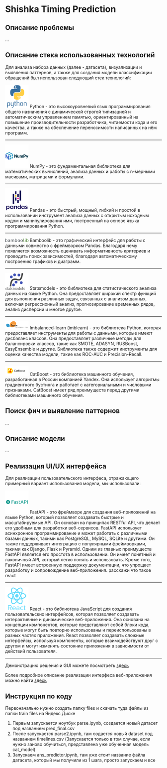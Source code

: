 # Shishka Timing Prediction

## Описание проблемы

...

## Описание стека использованных технологий

Для анализа набора данных (далее - датасета), визуализации и выявления паттернов, а также для создания модели классификации обращений был использован следующий стек технологий:

<img src="/docs/pics/Frame18.png" alt="Python" width="75"/>
Python - это высокоуровневый язык программирования общего назначения с динамической строгой типизацией и автоматическим управлением памятью, ориентированный на повышение производительности разработчика, читаемости кода и его качества, а также на обеспечение переносимости написанных на нём программ.

---

<img src="/docs/pics/Frame17.png" alt="Pandas" width="75"/>
NumPy - это фундаментальная библиотека для математических вычислений, анализа данных и работы с n-мерными масивами, матрицами и формулами. 

---

<img src="/docs/pics/Frame19.png" alt="NumPy" width="75"/>
Pandas - это быстрый, мощный, гибкий и простой в использовании инструмент анализа данных с открытым исходным кодом и манипулирования ими, построенный на основе языка программирования Python.

---

<img src="/docs/pics/bamboolib.png" alt="Bamboolib" width="75"/>
Bamboolib - это графический интерфейс для работы с данными совместно с фреймворком Pandas. Благодаря нему появляется возможность оценивать информативность критериев и проводить поиск зависимостей, благодаря автоматическому построению графиков и диаграмм.

---

<img src="/docs/pics/Frame8.png" alt="StatsModels" width="75"/>
Statsmodels - это библиотека для статистического анализа данных на языке Python. Она предоставляет широкий спектр функций для выполнения различных задач, связанных с анализом данных, включая регрессионный анализ, прогнозирование временных рядов, анализ дисперсии и многое другое.

---

<img src="/docs/pics/Frame7.png" alt="ImbLearn" width="75"/>
Imbalanced-learn (imblearn) - это библиотека Python, которая предоставляет инструменты для работы с данными, которые имеют дисбаланс классов. Она предоставляет различные методы для балансировки классов, такие как SMOTE, ADASYN, RUSBoost, EasyEnsemble и другие. Библиотека также содержит инструменты для оценки качества модели, такие как ROC-AUC и Precision-Recall.

---

<img src="/docs/pics/Frame11.png" alt="CatBoost" width="75"/>
CatBoost - это библиотека машинного обучения, разработанная в России компанией Yandex. Она использует алгоритмы градиентного бустинга и работает с категориальными и числовыми признаками. CatBoost имеет ряд преимуществ перед другими библиотеками машинного обучения.


## Поиск фич и выявление паттернов 

...

## Описание модели

...

## Реализация UI/UX интерфейса

Для реализации пользовательского интерфеса, отражающего примерный вариант использования модели, мы использовали:

<img src="/docs/pics/Frame6.png" alt="FastAPI" width="75"/>
FastAPI - это фреймворк для создания веб-приложений на языке Python, который позволяет создавать быстрые и масштабируемые API. Он основан на принципах RESTful API, что делает его удобным для разработки веб-сервисов.
FastAPI использует асинхронное программирование и может работать с различными базами данных, такими как PostgreSQL, MySQL, SQLite и другими. Он также поддерживает интеграцию с популярными фреймворками, такими как Django, Flask и Pyramid.
Одним из главных преимуществ FastAPI является его простота в использовании. Он имеет понятный и лаконичный API, который легко понять и использовать. Кроме того, FastAPI имеет встроенную поддержку документации, что упрощает разработку и сопровождение веб-приложения.
расскажи что такое react

---

<img src="/docs/pics/Frame14.png" alt="React" width="75"/>
React - это библиотека JavaScript для создания пользовательских интерфейсов, которая позволяет создавать интерактивные и динамические веб-приложения. Она основана на концепции компонентов, которые представляют собой блоки кода, которые могут быть повторно использованы и переиспользованы в разных частях приложения. React позволяет создавать сложные интерфейсы, используя компоненты, которые взаимодействуют друг с другом и могут изменять состояние приложения в зависимости от действий пользователя.

---
Демонстрацию решения и GUI можете посмотреть [здесь](https://disk.yandex.ru/d/-GxHA0RTZsguxQ)

Более подробное описание реализации интерфеса веб-приложения можно найти [здесь](https://github.com/zayycev22/shishka_oracle)

## Инструкция по коду
Первоначально нужно создать папку files и скачать туда файлы из папки train files на Яндекс Диске

1. Первым запускается ноутбук parse.ipynb, создается новый датасет под названием pred_final.csv
2. После запускается parse2.ipynb, там содается новый dataset под названием timelines.csv (Запускается только в том случае, если нужно заново обучиться, представлена уже обученная модель cat_model)
3. Запускаем ans_predictor.ipynb, там уже стоит название файла датасета, который мы получили из 1 шага, просто запускаем и все
